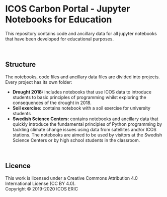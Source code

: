 # ICOS Carbon Portal - Jupyter Notebooks for Education
This repository contains code and ancillary data for all jupyter notebooks that have been developed for educational purposes.

<br>

## Structure
The notebooks, code files and ancillary data files are divided into projects. Every project has its own folder:

* **Drought 2018:** includes notebooks that use ICOS data to introduce students to basic principles of programming whilst exploring the consequences of the drought in 2018.
* **Soil exercise:** contains notebook with a soil exercise for university students
* **Swedish Science Centers:** contains notebooks and ancillary data that quickly introduce the fundamental principles of Python programming by tackling climate change issues using data from satellites and/or ICOS stations. The notebooks are aimed to be used by visitors at the Swedish Science Centers or by high school students in the classroom.

<br>

## Licence
This work is licensed under a Creative Commons Attribution 4.0 International License (CC BY 4.0). <br>
Copyright © 2019-2020 ICOS ERIC
